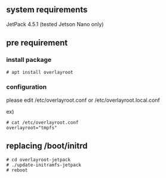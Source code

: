 ## system requirements
JetPack 4.5.1 (tested Jetson Nano only)

## pre requirement

### install package
```
# apt install overlayroot
```

### configuration
please edit /etc/overlayroot.conf or /etc/overlayroot.local.conf

ex)
```
# cat /etc/overlayroot.conf
overlayroot="tmpfs"
```

## replacing /boot/initrd
```
# cd overlayroot-jetpack
# ./update-initramfs-jetpack
# reboot
```
